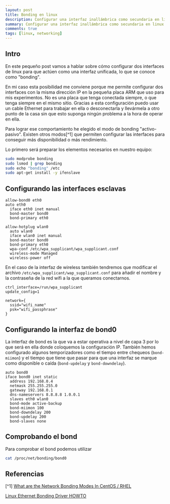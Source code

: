 ```yaml
---
layout: post
title: Bonding en linux
description: Configurar una interfaz inallámbrica como secundaria en linux
summary: Configurar una interfaz inallámbrica como secundaria en linux
comments: true
tags: [linux, networking]
---
```


## Intro

En este pequeño post vamos a hablar sobre cómo configurar dos interfaces de linux para que actúen como una interfaz unificada, lo que se conoce como "bonding".

En mi caso esta posibilidad me conviene porque me permite configurar dos interfaces con la misma dirección IP en la pequeña placa ARM que uso para mis experimentos. No es una placa que tenga conectada siempre, o que tenga siempre en el mismo sitio. Gracias a esta configuración puedo usar un cable Ethernet para trabajar en ella o desconectarla y llevármela a otro punto de la casa sin que esto suponga ningún problema a la hora de operar en ella.

Para lograr ese comportamiento he elegido el modo de bonding "activo-pasivo". Existen otros modos[^1] que permiten configurar las interfaces para conseguir más disponibilidad o más rendimiento.

Lo primero será preparar los elementos necesarios en nuestro equipo:

```bash
sudo modprobe bonding
sudo lsmod | grep bonding
sudo echo "bonding" /etc
sudo apt-get install -y ifenslave
```

## Configurando las interfaces esclavas

```
allow-bond0 eth0
auto eth0
  iface eth0 inet manual
  bond-master bond0
  bond-primary eth0

allow-hotplug wlan0
  auto wlan0
  iface wlan0 inet manual
  bond-master bond0
  bond-primary eth0
  wpa-conf /etc/wpa_supplicant/wpa_supplicant.conf
  wireless-mode Managed
  wireless-power off
```

En el caso de la interfaz de wireless también tendremos que modificar el archivo `/etc/wpa_supplicant/wap_supplicant.conf` para añadir el nombre y la contraseña de la red wifi a la que queramos conectarnos.

```
ctrl_interface=/run/wpa_supplicant
update_config=1

network={
  ssid="wifi_name"
  psk="wifi_passphrase"
}
```



## Configurando la interfaz de bond0

La interfaz de bond es la que va a estar operativa a nivel de capa 3 por lo que será en ella donde coloquemos la configuración IP. También hemos configurado algunos temporizadores como el tiempo entre chequeos (`bond-miimon`) y el tiempo que tiene que pasar para que una interfaz se marque como disponible o caída (`bond-updelay` y `bond-downdelay`).

```
auto bond0
iface bond0 inet static
  address 192.168.0.4
  netmask 255.255.255.0
  gateway 192.168.0.1 
  dns-nameservers 8.8.8.8 1.0.0.1
  slaves eth0 wlan0
  bond-mode active-backup
  bond-miimon 100
  bond-downdelay 200
  bond-updelay 200
  bond-slaves none
```



## Comprobando el bond

Para comprobar el bond podemos utilizar

```bash
cat /proc/net/bonding/bond0
```



## Referencias

[^1] [What are the Network Bonding Modes In CentOS / RHEL](https://www.thegeekdiary.com/what-are-the-network-bonding-modes-in-centos-rhel/)

[Linux Ethernet Bonding Driver HOWTO](https://www.kernel.org/doc/Documentation/networking/bonding.txt)